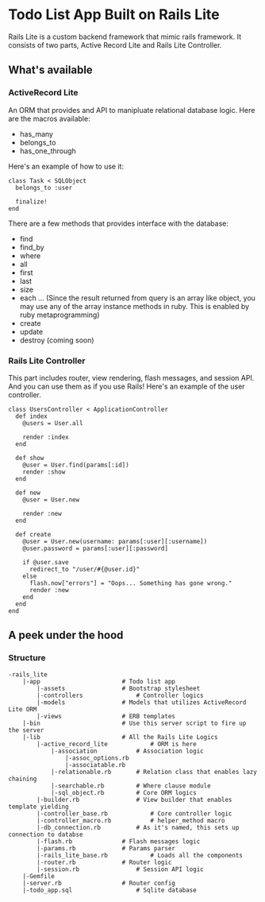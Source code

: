 # Todo List App Built on Rails Lite
Rails Lite is a custom backend framework that mimic rails framework.
It consists of two parts, Active Record Lite and Rails Lite Controller.

## What's available
### ActiveRecord Lite
An ORM that provides and API to manipluate relational database logic.
Here are the macros available:

- has_many
- belongs_to
- has_one_through

Here's an example of how to use it:
```
class Task < SQLObject
  belongs_to :user

  finalize!
end
```

There are a few methods that provides interface with the database:

- find
- find_by
- where
- all
- first
- last
- size
- each
... (Since the result returned from query is an array like object, you
may use any of the array instance methods in ruby. This is enabled by ruby
metaprogramming)
- create
- update
- destroy (coming soon)

### Rails Lite Controller
This part includes router, view rendering, flash messages, and session API.
And you can use them as if you use Rails! Here's an example of the user
controller.
```
class UsersController < ApplicationController
  def index
    @users = User.all

    render :index
  end

  def show
    @user = User.find(params[:id])
    render :show
  end

  def new
    @user = User.new

    render :new
  end

  def create
    @user = User.new(username: params[:user][:username])
    @user.password = params[:user][:password]

    if @user.save
      redirect_to "/user/#{@user.id}"
    else
      flash.now["errors"] = "Oops... Something has gone wrong."
      render :new
    end
  end
end
```

## A peek under the hood
### Structure
```
-rails_lite
	|-app						# Todo list app
		|-assets				# Bootstrap stylesheet
		|-controllers				# Controller logics
		|-models				# Models that utilizes ActiveRecord Lite ORM
		|-views					# ERB templates
	|-bin						# Use this server script to fire up the server
	|-lib						# All the Rails Lite Logics
		|-active_record_lite			# ORM is here
			|-association			# Association logic
				|-assoc_options.rb
				|-associatable.rb
			|-relationable.rb		# Relation class that enables lazy chaining
			|-searchable.rb			# Where clause module
			|-sql_object.rb			# Core ORM logics
		|-builder.rb				# View builder that enables template yielding
		|-controller_base.rb			# Core controller logic
		|-controller_macro.rb			# helper_method macro
		|-db_connection.rb			# As it's named, this sets up connection to databse
		|-flash.rb				# Flash messages logic
		|-params.rb				# Params parser
		|-rails_lite_base.rb			# Loads all the components
		|-router.rb				# Router logic
		|-session.rb				# Session API logic
	|-Gemfile
	|-server.rb					# Router config
	|-todo_app.sql					# Sqlite database
```

